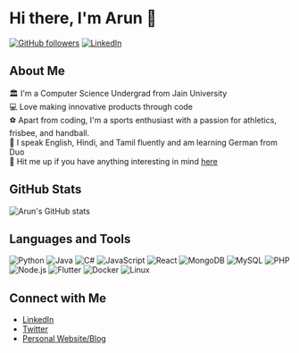 # Hi there, I'm Arun 👋

[![GitHub followers](https://img.shields.io/github/followers/athlative-arun?label=Follow&style=social)](https://github.com/athlative-arun)
[![LinkedIn](https://img.shields.io/badge/-LinkedIn-blue?style=flat&logo=linkedin&logoColor=white)](https://www.linkedin.com/in/arunachalam-b-15a8a0269/)

## About Me

🏛️ I'm a Computer Science Undergrad from Jain University  
💻 Love making innovative products through code  
⚽ Apart from coding, I'm a sports enthusiast with a passion for athletics, frisbee, and handball.  
📜 I speak English, Hindi, and Tamil fluently and am learning German from Duo  
💬 Hit me up if you have anything interesting in mind [here](mailto:born2runarun@gmail.com)

## GitHub Stats

![Arun's GitHub stats](https://github-readme-stats.vercel.app/api?username=athlative-arun&show_icons=true&theme=radical)

## Languages and Tools

![Python](https://img.shields.io/badge/-Python-3776AB?style=flat&logo=python&logoColor=white)
![Java](https://img.shields.io/badge/-Java-007396?style=flat&logo=java&logoColor=white)
![C#](https://img.shields.io/badge/-C%23-239120?style=flat&logo=c-sharp&logoColor=white)
![JavaScript](https://img.shields.io/badge/-JavaScript-F7DF1E?style=flat&logo=javascript&logoColor=black)
![React](https://img.shields.io/badge/-React-61DAFB?style=flat&logo=react&logoColor=black)
![MongoDB](https://img.shields.io/badge/-MongoDB-47A248?style=flat&logo=mongodb&logoColor=white)
![MySQL](https://img.shields.io/badge/-MySQL-4479A1?style=flat&logo=mysql&logoColor=white)
![PHP](https://img.shields.io/badge/-PHP-777BB4?style=flat&logo=php&logoColor=white)
![Node.js](https://img.shields.io/badge/-Node.js-339933?style=flat&logo=node.js&logoColor=white)
![Flutter](https://img.shields.io/badge/-Flutter-02569B?style=flat&logo=flutter&logoColor=white)
![Docker](https://img.shields.io/badge/-Docker-2496ED?style=flat&logo=docker&logoColor=white)
![Linux](https://img.shields.io/badge/-Linux-FCC624?style=flat&logo=linux&logoColor=black)

## Connect with Me

- [LinkedIn](https://www.linkedin.com/in/arunachalam-b-15a8a0269/)
- [Twitter](https://twitter.com/your-twitter-handle)
- [Personal Website/Blog](https://your-website.com)

<!-- Add more sections as needed -->
